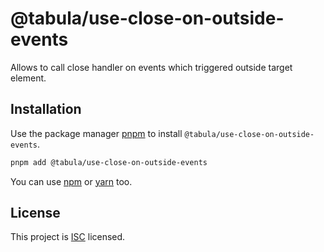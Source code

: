 # @tabula/use-close-on-outside-events

Allows to call close handler on events which triggered outside target element.

## Installation

Use the package manager [pnpm](https://pnpm.io) to install `@tabula/use-close-on-outside-events`.

```bash
pnpm add @tabula/use-close-on-outside-events
```

You can use [npm](https://npmjs.com) or [yarn](https://yarnpkg.com) too.

## License

This project is [ISC](https://choosealicense.com/licenses/isc/) licensed.
